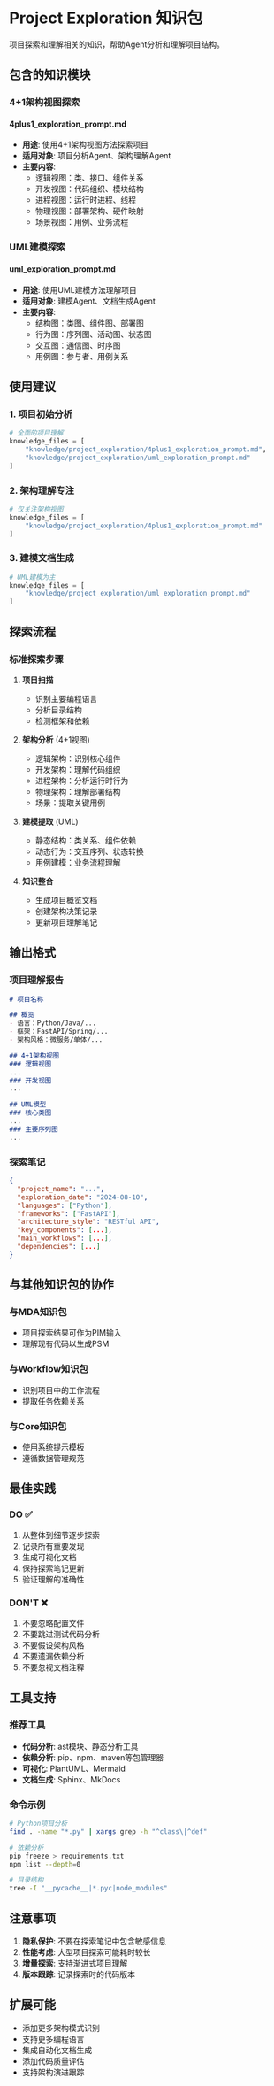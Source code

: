 # Project Exploration 知识包

项目探索和理解相关的知识，帮助Agent分析和理解项目结构。

## 包含的知识模块

### 4+1架构视图探索

#### 4plus1_exploration_prompt.md
- **用途**: 使用4+1架构视图方法探索项目
- **适用对象**: 项目分析Agent、架构理解Agent
- **主要内容**: 
  - 逻辑视图：类、接口、组件关系
  - 开发视图：代码组织、模块结构
  - 进程视图：运行时进程、线程
  - 物理视图：部署架构、硬件映射
  - 场景视图：用例、业务流程

### UML建模探索

#### uml_exploration_prompt.md
- **用途**: 使用UML建模方法理解项目
- **适用对象**: 建模Agent、文档生成Agent
- **主要内容**:
  - 结构图：类图、组件图、部署图
  - 行为图：序列图、活动图、状态图
  - 交互图：通信图、时序图
  - 用例图：参与者、用例关系

## 使用建议

### 1. 项目初始分析
```python
# 全面的项目理解
knowledge_files = [
    "knowledge/project_exploration/4plus1_exploration_prompt.md",
    "knowledge/project_exploration/uml_exploration_prompt.md"
]
```

### 2. 架构理解专注
```python
# 仅关注架构视图
knowledge_files = [
    "knowledge/project_exploration/4plus1_exploration_prompt.md"
]
```

### 3. 建模文档生成
```python
# UML建模为主
knowledge_files = [
    "knowledge/project_exploration/uml_exploration_prompt.md"
]
```

## 探索流程

### 标准探索步骤

1. **项目扫描**
   - 识别主要编程语言
   - 分析目录结构
   - 检测框架和依赖

2. **架构分析** (4+1视图)
   - 逻辑架构：识别核心组件
   - 开发架构：理解代码组织
   - 进程架构：分析运行时行为
   - 物理架构：理解部署结构
   - 场景：提取关键用例

3. **建模提取** (UML)
   - 静态结构：类关系、组件依赖
   - 动态行为：交互序列、状态转换
   - 用例建模：业务流程理解

4. **知识整合**
   - 生成项目概览文档
   - 创建架构决策记录
   - 更新项目理解笔记

## 输出格式

### 项目理解报告
```markdown
# 项目名称

## 概览
- 语言：Python/Java/...
- 框架：FastAPI/Spring/...
- 架构风格：微服务/单体/...

## 4+1架构视图
### 逻辑视图
...
### 开发视图
...

## UML模型
### 核心类图
...
### 主要序列图
...
```

### 探索笔记
```json
{
  "project_name": "...",
  "exploration_date": "2024-08-10",
  "languages": ["Python"],
  "frameworks": ["FastAPI"],
  "architecture_style": "RESTful API",
  "key_components": [...],
  "main_workflows": [...],
  "dependencies": [...]
}
```

## 与其他知识包的协作

### 与MDA知识包
- 项目探索结果可作为PIM输入
- 理解现有代码以生成PSM

### 与Workflow知识包
- 识别项目中的工作流程
- 提取任务依赖关系

### 与Core知识包
- 使用系统提示模板
- 遵循数据管理规范

## 最佳实践

### DO ✅
1. 从整体到细节逐步探索
2. 记录所有重要发现
3. 生成可视化文档
4. 保持探索笔记更新
5. 验证理解的准确性

### DON'T ❌
1. 不要忽略配置文件
2. 不要跳过测试代码分析
3. 不要假设架构风格
4. 不要遗漏依赖分析
5. 不要忽视文档注释

## 工具支持

### 推荐工具
- **代码分析**: ast模块、静态分析工具
- **依赖分析**: pip、npm、maven等包管理器
- **可视化**: PlantUML、Mermaid
- **文档生成**: Sphinx、MkDocs

### 命令示例
```bash
# Python项目分析
find . -name "*.py" | xargs grep -h "^class\|^def" 

# 依赖分析
pip freeze > requirements.txt
npm list --depth=0

# 目录结构
tree -I "__pycache__|*.pyc|node_modules"
```

## 注意事项

1. **隐私保护**: 不要在探索笔记中包含敏感信息
2. **性能考虑**: 大型项目探索可能耗时较长
3. **增量探索**: 支持渐进式项目理解
4. **版本跟踪**: 记录探索时的代码版本

## 扩展可能

- 添加更多架构模式识别
- 支持更多编程语言
- 集成自动化文档生成
- 添加代码质量评估
- 支持架构演进跟踪